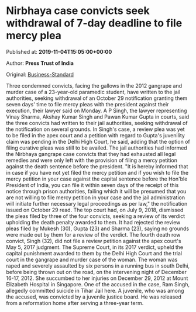 
# Nirbhaya case convicts seek withdrawal of 7-day deadline to file mercy plea

Published at: **2019-11-04T15:05:00+00:00**

Author: **Press Trust of India**

Original: [Business-Standard](https://www.business-standard.com/article/pti-stories/nirbhaya-case-death-row-convicts-write-to-jail-authorities-seek-withdrawal-of-notification-lawyer-119110401459_1.html)

Three condemned convicts, facing the gallows in the 2012 gangrape and murder case of a 23-year-old paramedic student, have written to the jail authorities, seeking withdrawal of an October 29 notification granting them seven days' time to file mercy pleas with the president against their execution, their lawyer said on Monday.
A P Singh, the lawyer representing Vinay Sharma, Akshay Kumar Singh and Pawan Kumar Gupta in courts, said the three convicts had written to their jail authorities, seeking withdrawal of the notification on several grounds.
In Singh's case, a review plea was yet to be filed in the apex court and a petition with regard to Gupta's juvenility claim was pending in the Delhi High Court, he said, adding that the option of filing curative pleas was still to be availed.
The jail authorities had informed the Nirbhaya gangrape case convicts that they had exhausted all legal remedies and were only left with the provision of filing a mercy petition against the death sentence before the president.
"It is hereby informed that in case if you have not yet filed the mercy petition and if you wish to file the mercy petition in your case against the capital sentence before the Hon'ble President of India, you can file it within seven days of the receipt of this notice through prison authorities, failing which it will be presumed that you are not willing to file mercy petition in your case and the jail administration will initiate further necessary legal proceedings as per law," the notification issued on October 29 read.
The top court had, on July 9, 2018, dismissed the pleas filed by three of the four convicts, seeking a review of its verdict upholding the death penalty awarded to them.
It had rejected the review pleas filed by Mukesh (30), Gupta (23) and Sharma (23), saying no grounds were made out by them for a review of the verdict.
The fourth death row convict, Singh (32), did not file a review petition against the apex court's May 5, 2017 judgment.
The Supreme Court, in its 2017 verdict, upheld the capital punishment awarded to them by the Delhi High Court and the trial court in the gangrape and murder case of the woman.
The woman was raped and severely assaulted by six persons in a running bus in south Delhi, before being thrown out on the road, on the intervening night of December 16-17, 2012.
She succumbed to her injuries on December 29, 2012 at Mount Elizabeth Hospital in Singapore.
One of the accused in the case, Ram Singh, allegedly committed suicide in Tihar Jail here.
A juvenile, who was among the accused, was convicted by a juvenile justice board. He was released from a reformation home after serving a three-year term.
